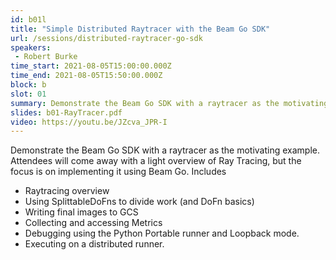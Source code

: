 ```yaml
---
id: b01l
title: "Simple Distributed Raytracer with the Beam Go SDK"
url: /sessions/distributed-raytracer-go-sdk
speakers:
 - Robert Burke
time_start: 2021-08-05T15:00:00.000Z
time_end: 2021-08-05T15:50:00.000Z
block: b
slot: 01
summary: Demonstrate the Beam Go SDK with a raytracer as the motivating example.
slides: b01-RayTracer.pdf
video: https://youtu.be/JZcva_JPR-I
---
```


Demonstrate the Beam Go SDK with a raytracer as the motivating example.
Attendees will come away with a light overview of Ray Tracing, but the focus is on implementing it using Beam Go.
Includes
* Raytracing overview
* Using SplittableDoFns to divide work (and DoFn basics)
* Writing final images to GCS
* Collecting and accessing Metrics
* Debugging using the Python Portable runner and Loopback mode.
* Executing on a distributed runner.